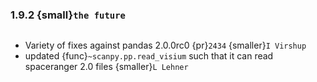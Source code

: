 ### 1.9.2 {small}`the future`

```{rubric} Bug fixes
```

* Variety of fixes against pandas 2.0.0rc0 {pr}`2434` {smaller}`I Virshup`
* updated {func}`~scanpy.pp.read_visium` such that it can read spaceranger 2.0 files {smaller}`L Lehner`
